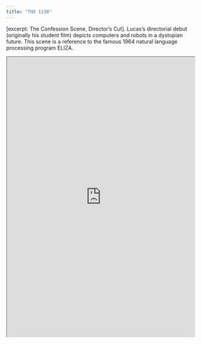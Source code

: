 ```yaml
---
title: "THX 1138"
---
```


[excerpt: The Confession Scene, Director’s Cut]. Lucas’s directorial debut (originally his student film) depicts computers and robots in a dystopian future. This scene is a reference to the famous 1964 natural language processing program ELIZA.

<iframe height="750" width="100%" src="https://ewelton.github.io/ktest/wiki.html#THX%201138"></iframe>
